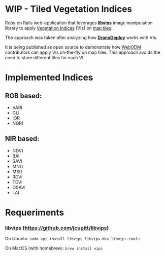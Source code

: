# WIP - Tiled Vegetation Indices

Ruby on Rails web-application that leverages **[libvips](https://jcupitt.github.io/libvips/)** image manipulation library to apply [Vegetation Indices](https://en.wikipedia.org/wiki/Vegetation_Index) (VIs) on [map tiles](https://en.wikipedia.org/wiki/Tiled_web_map).

The approach was taken after analyzing how **[DroneDeploy](https://www.dronedeploy.com/)** works with VIs.

It is being published as open source to demonstrate how [WebODM](https://github.com/OpenDroneMap/WebODM) contributors can apply VIs on-the-fly on map tiles. This approach avoids the need to store different tiles for each VI.

# Implemented Indices

## RGB based:
* VARI
* GLI
* IOR
* NGRI

## NIR based:
* NDVI
* BAI
* SAVI
* MNLI
* MSR
* RDVI
* TDVI
* OSAVI
* LAI

# Requeriments

### libvips (https://github.com/jcupitt/libvips)

On Ubuntu: `sudo apt install libvips libvips-dev libvips-tools`

On MacOS (with homebrew): `brew install vips`